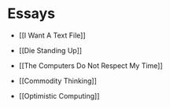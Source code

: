 # Essays

- [[I Want A Text File]]
- [[Die Standing Up]]
- [[The Computers Do Not Respect My Time]]
- [[Commodity Thinking]]

- [[Optimistic Computing]]
